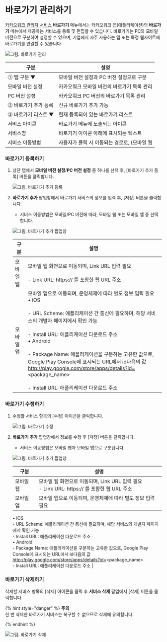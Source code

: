 # 바로가기 관리하기

[카카오워크 관리자 서비스](https://admin.kakaowork.com/) **바로가기** 메뉴에서는 카카오워크 앱(애플리케이션)의 **바로가기** 메뉴에서 제공하는 서비스를 등록 및 편집할 수 있습니다.
바로가기는 PC와 모바일 버전으로 구분하여 설정할 수 있으며, 기업에서 자주 사용하는 앱 또는 특정 웹사이트에 바로가기를 연결할 수 있습니다.

![그림. 바로가기 관리](https://s3-us-west-2.amazonaws.com/secure.notion-static.com/13ee9ebd-63c2-4297-ad56-04a360000c62/%EB%B0%94%EB%A1%9C%EA%B0%80%EA%B8%B0\_%EA%B4%80%EB%A6%AC.png)


| 구분           | 설명                         |
| ------------ | -------------------------- |
| ⓵ 탭 구분 ▼     | 모바일 버전 설정과 PC 버전 설정으로 구분   |
| 모바일 버전 설정    | 카카오워크 모바일 버전의 바로가기 목록 관리   |
| PC 버전 설정     | 카카오워크 PC 버전의 바로가기 목록 관리    |
| ⓶ 바로가기 추가 등록 | 신규 바로가기 추가 가능              |
| ⓷ 바로가기 리스트 ▼ | 현재 등록되어 있는 바로가기 리스트        |
| 서비스 아이콘      | 바로가기 메뉴에 노출되는 아이콘          |
| 서비스명         | 바로가기 아이콘 아래에 표시되는 텍스트      |
| 서비스 이동방법     | 사용자가 클릭 시 이동되는 경로로, {모바일 웹 |


### 바로가기 등록하기

1.  상단 탭에서 **모바일 버전 설정**/**PC 버전 설정** 중 하나를 선택 후, [바로가기 추가 등록] 버튼을 클릭합니다.

    ![그림. 바로가기 추가 등록](https://s3-us-west-2.amazonaws.com/secure.notion-static.com/ecef0764-8850-4570-852d-211f029b93bc/%EB%B0%94%EB%A1%9C%EA%B0%80%EA%B8%B0\_%EC%B6%94%EA%B0%80\_%EB%93%B1%EB%A1%9D.png)


2.  **바로가기 추가** 팝업창에서 바로가기 서비스의 정보를 입력 후, [저장] 버튼을 클릭합니다.

    * 서비스 이동방법은 모바일/PC 버전에 따라, 모바일 웹 또는 모바일 앱 중 선택합니다.

    ![그림. 바로가기 추가 팝업창](https://s3-us-west-2.amazonaws.com/secure.notion-static.com/7c67ab04-ab90-46c9-966b-14411b1b29f4/%EB%B0%94%EB%A1%9C%EA%B0%80%EA%B8%B0\_%EC%B6%94%EA%B0%80\_\(1\).png)

    | 구분 | 설명 |
    | --- | --- |
    | 모바일 웹 | 모바일 웹 화면으로 이동되며, Link URL 입력 필요<br><br> - Link URL:  https:// 를 포함한 웹 URL 주소 |
    | 모바일 앱 | 모바일 앱으로 이동되며, 운영체제에 따라 별도 정보 입력 필요<br>• iOS<br><br> - URL Scheme: 애플리케이션 간 통신에 필요하며, 해당 서비스의 개발자 페이지에서 확인 가능<br><br> - Install URL: 애플리케이션 다운로드 주소<br>• Android<br><br> - Package Name: 애플리케이션을 구분하는 고유한 값으로, Google Play Console에 표시되는 URL에서 id다음의 값<br>http://play.google.com/store/apps/details?id=<package_name><br><br> - Install URL: 애플리케이션 다운로드 주소 |

   
### 바로가기 수정하기

1.  수정할 서비스 항목의 [수정] 아이콘을 클릭합니다.

    ![그림. 바로가기 수정](https://s3-us-west-2.amazonaws.com/secure.notion-static.com/3a5b9d35-5c34-4ecd-9ec4-de4d328a0e55/%EB%B0%94%EB%A1%9C%EA%B0%80%EA%B8%B0\_%EC%88%98%EC%A0%95.png)

 
2.  **바로가기 추가** 팝업창에서 정보를 수정 후 [저장] 버튼을 클릭합니다.

    * 서비스 이동방법은 모바일 웹과 모바일 앱으로 구분됩니다.

    ![그림. 바로가기 추가 팝업창](https://s3-us-west-2.amazonaws.com/secure.notion-static.com/7c67ab04-ab90-46c9-966b-14411b1b29f4/%EB%B0%94%EB%A1%9C%EA%B0%80%EA%B8%B0\_%EC%B6%94%EA%B0%80\_\(1\).png)

    | 구분 | 설명 |
    | --- | --- |
    | 모바일 웹 | 모바일 웹 화면으로 이동되며, Link URL 입력 필요<br> - Link URL:  https:// 를 포함한 웹 URL 주소 |
    | 모바일 앱 | 모바일 앱으로 이동되며, 운영체제에 따라 별도 정보 입력 필요
    • iOS<br> - URL Scheme: 애플리케이션 간 통신에 필요하며, 해당 서비스의 개발자 페이지에서 확인 가능<br> - Install URL: 애플리케이션 다운로드 주소<br>
    • Android<br> - Package Name: 애플리케이션을 구분하는 고유한 값으로, Google Play Console에 표시되는 URL에서 id다음의 값<br>http://play.google.com/store/apps/details?id=<package_name><br> - Install URL: 애플리케이션 다운로드 주소 |

### 바로가기 삭제하기

삭제할 서비스 항목의 [삭제] 아이콘을 클릭 후 **서비스 삭제** 팝업에서 [삭제] 버튼을 클릭합니다.

{% hint style="danger" %}
**주의**<br> 한 번 삭제한 바로가기 서비스는 복구할 수 없으므로 삭제에 유의합니다.

{% endhint %}

![그림. 바로가기 삭제](https://s3-us-west-2.amazonaws.com/secure.notion-static.com/ec85431b-8f7b-4f7d-9aee-a9cad5576f51/%EB%B0%94%EB%A1%9C%EA%B0%80%EA%B8%B0\_%EC%82%AD%EC%A0%9C.png)


